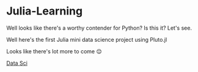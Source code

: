 # Julia-Learning
Well looks like there's a worthy contender for Python? Is this it? Let's see. 


Well here's the first Julia mini data science project using Pluto.jl 
 
Looks like there's lot more to come 😌 

[Data Sci](https://juliadatasci.netlify.app/)
